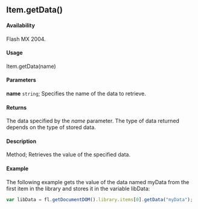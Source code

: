 ## Item.getData()

#### Availability

Flash MX 2004.

#### Usage

Item.getData(name)

#### Parameters

**name** `string`; Specifies the name of the data to retrieve.

#### Returns

The data specified by the *name* parameter. The type of data returned depends on the type of stored data.

#### Description

Method; Retrieves the value of the specified data.

#### Example

The following example gets the value of the data named myData from the first item in the library and stores it in the variable libData:

```javascript
var libData = fl.getDocumentDOM().library.items[0].getData("myData");
```
